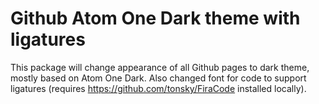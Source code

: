 # Github Atom One Dark theme with ligatures

This package will change appearance of all Github pages to dark theme, mostly based on Atom One Dark.
Also changed font for code to support ligatures (requires https://github.com/tonsky/FiraCode installed locally).

```

```
